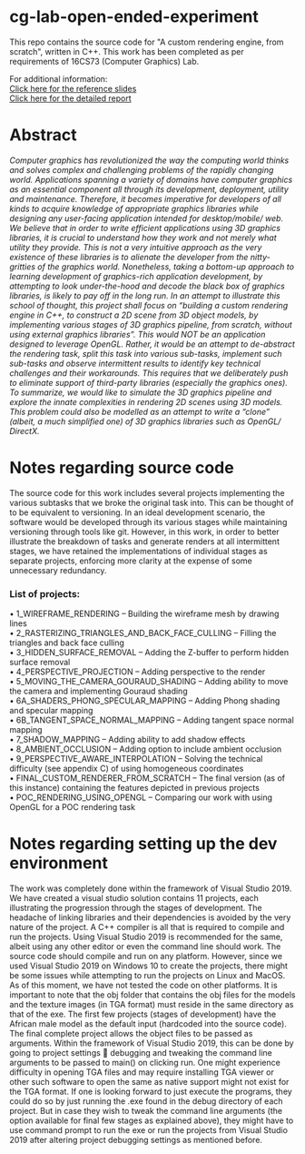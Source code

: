 # cg-lab-open-ended-experiment
This repo contains the source code for "A custom rendering engine, from scratch", written in C++. This work has been completed as per requirements of 16CS73 (Computer Graphics) Lab. 

For additional information:  
[Click here for the reference slides](https://drive.google.com/file/d/1fSkrEhmKWjzV-g8nYNvToc-UKvl9lara/view?usp=sharing)  
[Click here for the detailed report](https://drive.google.com/file/d/17mWRUlwPjdvB-GU7BrfbA5orXiVnHu4B/view?usp=sharing)

# Abstract 
*Computer graphics has revolutionized the way the computing world thinks and solves complex and challenging problems of the rapidly changing world. Applications spanning a variety of domains have computer graphics as an essential component all through its development, deployment, utility and maintenance. Therefore, it becomes imperative for developers of all kinds to acquire knowledge of appropriate graphics libraries while designing any user-facing application intended for desktop/mobile/ web. We believe that in order to write efficient applications using 3D graphics libraries, it is crucial to understand how they work and not merely what utility they provide. This is not a very intuitive approach as the very existence of these libraries is to alienate the developer from the nitty-gritties of the graphics world. Nonetheless, taking a bottom-up approach to learning development of graphics-rich application development, by attempting to look under-the-hood and decode the black box of graphics libraries, is likely to pay off in the long run. In an attempt to illustrate this school of thought, this project shall focus on “building a custom rendering engine in C++, to construct a 2D scene from 3D object models, by implementing various stages of 3D graphics pipeline, from scratch, without using external graphics libraries”.  This would NOT be an application designed to leverage OpenGL. Rather, it would be an attempt to de-abstract the rendering task, split this task into various sub-tasks, implement such sub-tasks and observe intermittent results to identify key technical challenges and their workarounds. This requires that we deliberately push to eliminate support of third-party libraries (especially the graphics ones). To summarize, we would like to simulate the 3D graphics pipeline and explore the innate complexities in rendering 2D scenes using 3D models. This problem could also be modelled as an attempt to write a “clone” (albeit, a much simplified one) of 3D graphics libraries such as OpenGL/ DirectX.*
 
# Notes regarding source code 
The source code for this work includes several projects implementing the various subtasks that we broke the original task into. This can be thought of to be equivalent to versioning. In an ideal development scenario, the software would be developed through its various stages while maintaining versioning through tools like git. However, in this work, in order to better illustrate the breakdown of tasks and generate renders at all intermittent stages, we have retained the implementations of individual stages as separate projects, enforcing more clarity at the expense of some unnecessary redundancy. 

### List of projects:
•	1_WIREFRAME_RENDERING – Building the wireframe mesh by drawing lines  
•	2_RASTERIZING_TRIANGLES_AND_BACK_FACE_CULLING – Filling the triangles and back face culling  
•	3_HIDDEN_SURFACE_REMOVAL – Adding the Z-buffer to perform hidden surface removal  
•	4_PERSPECTIVE_PROJECTION – Adding perspective to the render  
•	5_MOVING_THE_CAMERA_GOURAUD_SHADING – Adding ability to move the camera and implementing Gouraud shading  
•	6A_SHADERS_PHONG_SPECULAR_MAPPING – Adding Phong shading and specular mapping  
•	6B_TANGENT_SPACE_NORMAL_MAPPING – Adding tangent space normal mapping  
•	7_SHADOW_MAPPING – Adding ability to add shadow effects  
•	8_AMBIENT_OCCLUSION – Adding option to include ambient occlusion  
•	9_PERSPECTIVE_AWARE_INTERPOLATION – Solving the technical difficulty (see appendix C) of using homogeneous coordinates  
•	FINAL_CUSTOM_RENDERER_FROM_SCRATCH – The final version (as of this instance) containing the features depicted in previous projects   
•	POC_RENDERING_USING_OPENGL – Comparing our work with using OpenGL for a POC rendering task  

# Notes regarding setting up the dev environment 
The work was completely done within the framework of Visual Studio 2019. We have created a visual studio solution contains 11 projects, each illustrating the progression through the stages of development. The headache of linking libraries and their dependencies is avoided by the very nature of the project. A C++ compiler is all that is required to compile and run the projects. Using Visual Studio 2019 is recommended for the same, albeit using any other editor or even the command line should work. The source code should compile and run on any platform. However, since we used Visual Studio 2019 on Windows 10 to create the projects, there might be some issues while attempting to run the projects on Linux and MacOS. As of this moment, we have not tested the code on other platforms. It is important to note that the obj folder that contains the obj files for the models and the texture images (in TGA format) must reside in the same directory as that of the exe. The first few projects (stages of development) have the African male model as the default input (hardcoded into the source code). The final complete  project allows the object files to be passed as arguments. Within the framework of Visual Studio 2019, this can be done by going to project settings  debugging and tweaking the command line arguments to be passed to main() on clicking run. One might experience difficulty in opening TGA files and may require installing TGA viewer or other such software to open the same as native support might not exist for the TGA format. If one is looking forward to just execute the programs, they could do so by just running the .exe found in the debug directory of each project. But in case they wish to tweak the command line arguments (the option available for final few stages as explained above), they might have to use command prompt to run the exe or run the projects from Visual Studio 2019 after altering project debugging settings as mentioned before. 
